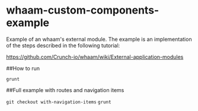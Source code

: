 # whaam-custom-components-example

Example of an whaam's external module. The example is an implementation of the steps described in the following tutorial:

https://github.com/Crunch-io/whaam/wiki/External-application-modules

##How to run

`grunt`

##Full example with routes and navigation items

`git checkout with-navigation-items`
`grunt`

